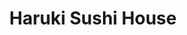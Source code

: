 ---
layout: place
title: "Haruki Sushi House"
permalink: /california/vacaville/haruki-sushi-house.html
stateAbbr: CA
stateName: California
cityName: Vacaville
seo:
  name: "Haruki Sushi House"
  type: Restaurant
  links: http://harukisushihouse.com/
description: "Haruki Sushi House serves delicious sushi in Vacaville, California. Try fresh Japanese dishes for a great dining experience. "
place_id: ChIJxSO_et8XhYARkutMG4xPdAE
photos:
  - name: >-
      places/ChIJxSO_et8XhYARkutMG4xPdAE/photos/AeeoHcJ0M_dKv51LNWyRYKOSNEBEdKWJqLwllVpHXZ385XkVnJ2foyXhg6kd6BXemZGocdXYB5v45TILKXqmrAtJxqCwLDPAlEYUiZIdglEx2DiYF2H0nQ6XFcgs_xRSdhOff8vRMWAP07u1qbtQ7h8nbXrA2K5Ql2Yh40mOp6fstPYpUAFXmBGCjZC8le3h-WWs5eyJPNVHE3sTUXgbEh0dKnY_k8r8feoIuLlTKlTIdJ9AXwzD73VWjlersY2B18kQ9Kg4pxvd9H0wDmUWZx6-NllDcSUYJdomWx0zls6I-kLlsg
    widthPx: 4032
    heightPx: 3024
    authorAttributions:
      - displayName: Haruki Sushi House
        uri: https://maps.google.com/maps/contrib/104560454761893580073
        photoUri: >-
          https://lh3.googleusercontent.com/a/ACg8ocJEBXt7du3m26andQ85s4xND5QCdTgYUW_BQnFHp_qE6Zu1PbE=s100-p-k-no-mo
    flagContentUri: >-
      https://www.google.com/local/imagery/report/?cb_client=maps_api_places.places_api&image_key=!1e10!2sAF1QipPa3WWk7H0u95KmrJdxh0CHbZMmbFdXpL8IQaFp&hl=en-US
    googleMapsUri: >-
      https://www.google.com/maps/place//data=!3m4!1e2!3m2!1sAF1QipPa3WWk7H0u95KmrJdxh0CHbZMmbFdXpL8IQaFp!2e10!4m2!3m1!1s0x808517df7abf23c5:0x1744f8c1b4ceb92
  - name: >-
      places/ChIJxSO_et8XhYARkutMG4xPdAE/photos/AeeoHcJlRLvIWVvNMlVFVALZTJWLDDBTLge1AlncG6Ii56S1uNc2pgtn3DFhGAeOFcZBq-uS88fLx31fDMd6Df8AygyGF5Gze-03uKHR8ZDXDwqUEzRY2NLRcfY8Q9W_Zu-2nbIQ3-GejgiYMO9Qc1h_5gNEn8fPGdy7JdjNXYS_SN56hc7YZRD5iHhBsvb1BDwNUAu0k38IULCnYx4ZRV5rMHoG2_8dzrpbL7P8JhNIEY9eZWX00V-F_lmeGoHijdAOg1PslHZaIReG3T0NdR-ZMkRmKiFzCyYLhGBTadJcgYVnDg
    widthPx: 4030
    heightPx: 1983
    authorAttributions:
      - displayName: Haruki Sushi House
        uri: https://maps.google.com/maps/contrib/104560454761893580073
        photoUri: >-
          https://lh3.googleusercontent.com/a/ACg8ocJEBXt7du3m26andQ85s4xND5QCdTgYUW_BQnFHp_qE6Zu1PbE=s100-p-k-no-mo
    flagContentUri: >-
      https://www.google.com/local/imagery/report/?cb_client=maps_api_places.places_api&image_key=!1e10!2sAF1QipMHVS5WNRL2XbEALmijvm29YDVoFaRc62rdcOgC&hl=en-US
    googleMapsUri: >-
      https://www.google.com/maps/place//data=!3m4!1e2!3m2!1sAF1QipMHVS5WNRL2XbEALmijvm29YDVoFaRc62rdcOgC!2e10!4m2!3m1!1s0x808517df7abf23c5:0x1744f8c1b4ceb92
  - name: >-
      places/ChIJxSO_et8XhYARkutMG4xPdAE/photos/AeeoHcLxIxpDmepWM6cw3Kgx7s0T-DlqO8OfSNZYF4wptd6bJerimkP9JjhTx0m7Z7MrWnO6Tok_s5WhdGPz0_DRs9UMnHlvkeyr3j90RLcSLUwiLjhE2Z4O_UidHRrM4z_K9vs6AYhYK5jz79Nl4H8l_ROYZj0aogekz00A8wyXfc1Z3O0eBxp9OV4yOkDyLaOxgPNnPRAsZ090vHgo1ZdbAEZmfCMTr2seB1y_rwSN14O1TXj8KMUEKUEii4IEdlRiWOlq_eQTkca3LpU2u1vPegwSDBSh-n6vDbEpYPKwNvyEew
    widthPx: 3024
    heightPx: 4032
    authorAttributions:
      - displayName: Haruki Sushi House
        uri: https://maps.google.com/maps/contrib/104560454761893580073
        photoUri: >-
          https://lh3.googleusercontent.com/a/ACg8ocJEBXt7du3m26andQ85s4xND5QCdTgYUW_BQnFHp_qE6Zu1PbE=s100-p-k-no-mo
    flagContentUri: >-
      https://www.google.com/local/imagery/report/?cb_client=maps_api_places.places_api&image_key=!1e10!2sAF1QipOW_h9sxWq7RINlwXV179u_2WS50Q_2EwowhJMX&hl=en-US
    googleMapsUri: >-
      https://www.google.com/maps/place//data=!3m4!1e2!3m2!1sAF1QipOW_h9sxWq7RINlwXV179u_2WS50Q_2EwowhJMX!2e10!4m2!3m1!1s0x808517df7abf23c5:0x1744f8c1b4ceb92
  - name: >-
      places/ChIJxSO_et8XhYARkutMG4xPdAE/photos/AeeoHcIDSm8kTAdCrp59o0kBgxlOWE1HAgZgtI_dccWJOQYUAAS9bSrg7SrPiWu_u9IFtrDfmrG_9o480gOynHTAxHw8qXbUM4gCp5LLY03oeyiIubt3_K9eFBkGYH-YvpOsFFrW4UHVo4WPwdyNVVitunsx-mqMLvPUtlUuK8yWTs0nJ8RxKKFce3u_XLA2KO8ZSXP5cjAAE0l77Okg-kI9-_TveMcrjgk_zbRy21yZl1G_67nJA6E-_mltTd5CoZ-SIat2VlmqwQxXiSvMvgoQ4U1RmOmX2x7hjhXoy6BcKOkFarVMJsxuaWgxQ1hzRK88dhX0ccBB9cWMi7nPZAwh0z_pvjiiqX3bOgPw8-8vHj-_mPVqeBBVmYPIeaVXXKkGb1OmHGd3X304mgLD6nEB0mZJg8YRu9PNtMuJwuilMeA
    widthPx: 4000
    heightPx: 2252
    authorAttributions:
      - displayName: Arian Bn
        uri: https://maps.google.com/maps/contrib/117357253831811148183
        photoUri: >-
          https://lh3.googleusercontent.com/a-/ALV-UjUcVLv2O7ItDp9VDSIReYerzWqtxIfh-fss9P1mb6en0J2UNVfoVw=s100-p-k-no-mo
    flagContentUri: >-
      https://www.google.com/local/imagery/report/?cb_client=maps_api_places.places_api&image_key=!1e10!2sCIHM0ogKEICAgIDLsIX9dQ&hl=en-US
    googleMapsUri: >-
      https://www.google.com/maps/place//data=!3m4!1e2!3m2!1sCIHM0ogKEICAgIDLsIX9dQ!2e10!4m2!3m1!1s0x808517df7abf23c5:0x1744f8c1b4ceb92
  - name: >-
      places/ChIJxSO_et8XhYARkutMG4xPdAE/photos/AeeoHcLKWIlWd8L6BA6fDNKbAa0QokbVFZjks8pd_9vGUYLRN_6ipGAX3OjBCISHTw0S15WjG2Fk6mKkjAe_Na1l4sJgKjv9hNvRpS-M89Fd79qnQczCEmKlP_GCCdzvap40dub3bn58xnK7vM2ur53hi-z6hguUeJXXhDKoqhi3D3l5UvhMd8T4ZL0MHWmXxtjQAvBEXUOs0LOhaUq7_JA3Cej4p_kzd8ehG2sPCGh9earbbVP8V1aKhLyddw9gVHqoeZMVe6s-dx5u084g9KUJLUh9AY4pnWKJV7yi1aaT1w6cAQ
    widthPx: 3022
    heightPx: 3498
    authorAttributions:
      - displayName: Haruki Sushi House
        uri: https://maps.google.com/maps/contrib/104560454761893580073
        photoUri: >-
          https://lh3.googleusercontent.com/a/ACg8ocJEBXt7du3m26andQ85s4xND5QCdTgYUW_BQnFHp_qE6Zu1PbE=s100-p-k-no-mo
    flagContentUri: >-
      https://www.google.com/local/imagery/report/?cb_client=maps_api_places.places_api&image_key=!1e10!2sAF1QipMdBg06LcswvWCVY-PuwfC9ew8gqm5IR8WbouOQ&hl=en-US
    googleMapsUri: >-
      https://www.google.com/maps/place//data=!3m4!1e2!3m2!1sAF1QipMdBg06LcswvWCVY-PuwfC9ew8gqm5IR8WbouOQ!2e10!4m2!3m1!1s0x808517df7abf23c5:0x1744f8c1b4ceb92
  - name: >-
      places/ChIJxSO_et8XhYARkutMG4xPdAE/photos/AeeoHcLmxmFS5TWm1RGRyZGlBhM2nrCBej95FhN8HRqy2PWA9BPF5LeEuXKUDuoAh6lU0kzEvecA3VoDMy4qWlG52IDnxESBu42H5I1VH0XA9IWm-4gdMgcxaEmLkJ6XK-mjOUQY_59IdY5J20CIVGkDlQRr-45JZ7ro_OGVRb32cldrhtQq9d1BvheUaahL3q0jcf0TPSAFqjcCfCTvAtwXD90nd-btNk5ATAFXiKynclE8ETCrLgqatfgwZSBHOOSaIl3VGekrW654aQYwfLPZFBTusB8mENoJ1NyWjFnzYdLjXg
    widthPx: 4032
    heightPx: 3024
    authorAttributions:
      - displayName: Haruki Sushi House
        uri: https://maps.google.com/maps/contrib/104560454761893580073
        photoUri: >-
          https://lh3.googleusercontent.com/a/ACg8ocJEBXt7du3m26andQ85s4xND5QCdTgYUW_BQnFHp_qE6Zu1PbE=s100-p-k-no-mo
    flagContentUri: >-
      https://www.google.com/local/imagery/report/?cb_client=maps_api_places.places_api&image_key=!1e10!2sAF1QipMSPw6QKhb1hLESPgMdc0gV5DLQ2_xCOfZnFova&hl=en-US
    googleMapsUri: >-
      https://www.google.com/maps/place//data=!3m4!1e2!3m2!1sAF1QipMSPw6QKhb1hLESPgMdc0gV5DLQ2_xCOfZnFova!2e10!4m2!3m1!1s0x808517df7abf23c5:0x1744f8c1b4ceb92
  - name: >-
      places/ChIJxSO_et8XhYARkutMG4xPdAE/photos/AeeoHcJNvNUX0fFicWs2HYHeBPXE1FXMkoE49e-3vABBO51jJVFFtCy0tyUxlWT0iS2827L2hsaMrFft0gHavGqnsAzrqs3bHPt-xX-syQ4CpeXVem_2ABbrqTlMuL62qcykuFbAtsN_pE5dR18SwkiiALUT-UsyU3L6uqx59kAYDR_ksUSJChPTEXBKyRyLmmt5HhVKWca3J6ccCEuCiG7SJ5ByXaoxXofq1zbE0LwCMr6HkdxJGm9a6lIBqsRwAIOHTzkXrgKGw-1lV4610ECHqrOG7yPloB3zGayacamw_3zrKg
    widthPx: 3024
    heightPx: 4032
    authorAttributions:
      - displayName: Haruki Sushi House
        uri: https://maps.google.com/maps/contrib/104560454761893580073
        photoUri: >-
          https://lh3.googleusercontent.com/a/ACg8ocJEBXt7du3m26andQ85s4xND5QCdTgYUW_BQnFHp_qE6Zu1PbE=s100-p-k-no-mo
    flagContentUri: >-
      https://www.google.com/local/imagery/report/?cb_client=maps_api_places.places_api&image_key=!1e10!2sAF1QipPehCHgViGuCGQD3wV6F5ayD4Mi35-9o-WNsCOo&hl=en-US
    googleMapsUri: >-
      https://www.google.com/maps/place//data=!3m4!1e2!3m2!1sAF1QipPehCHgViGuCGQD3wV6F5ayD4Mi35-9o-WNsCOo!2e10!4m2!3m1!1s0x808517df7abf23c5:0x1744f8c1b4ceb92
  - name: >-
      places/ChIJxSO_et8XhYARkutMG4xPdAE/photos/AeeoHcLxGbPrS5HvWRHNmRMBhKnQUjV5XU3Hl0qEvYamDXNq-PV_usC88U8uQ5RG95bHei5fxJR1xYPgPo_unWvjtTJGmE8EKRCFg7ns0qbyZTiRe8l3_BPXW5GPtzAblTbqKPdHnMLh5Qd-JzyeyLS_2uX1bu-yCWv6Kh0JQEDEX-IrZOZN8V_TzVdGa3LTaTh4VnXxp5vVmUD-3TFmOiFgaHv2Yp8f3GeLLL1HhZXATIya8tk47e5iuNQIkIx-4Gm8Jppr7ogtBbGzAnwdSOCTsz3sBxXDX3QPju5SGpXJrQWxRwbjULSJfnGPfQLtePi0J8Zo7amAe0kVUds584XjIrAGmyEBpU6rAkFld71F4iTges0K4L8NzCEExNp_AouAj_uc_onZxsdoHRTeni0B0jXo-mSzEfurBgxi642XUsM
    widthPx: 3072
    heightPx: 4080
    authorAttributions:
      - displayName: Theresa Macias
        uri: https://maps.google.com/maps/contrib/117867600817154682125
        photoUri: >-
          https://lh3.googleusercontent.com/a-/ALV-UjX2NFvvS80Y5MVpIP5ySfCe62csDCQz_VQASCLh2_goM-uaIVD3nQ=s100-p-k-no-mo
    flagContentUri: >-
      https://www.google.com/local/imagery/report/?cb_client=maps_api_places.places_api&image_key=!1e10!2sCIHM0ogKEICAgIDz_PHHPQ&hl=en-US
    googleMapsUri: >-
      https://www.google.com/maps/place//data=!3m4!1e2!3m2!1sCIHM0ogKEICAgIDz_PHHPQ!2e10!4m2!3m1!1s0x808517df7abf23c5:0x1744f8c1b4ceb92
  - name: >-
      places/ChIJxSO_et8XhYARkutMG4xPdAE/photos/AeeoHcKNCt7bkF037gUQIaxRQUrTUIzBG1kMVELeZlxXwGI17syQnuiJFXb9LACmy9YODcXSSiPJOnaHh0yqDrpHS261WZWJ7xWM1i-G2lYUd3uCB8JmlEqDzTbODqDCrZ6PvVT-6H9UPptBYvKoo6SBBTwKmrVBusocmAjAzxaHdo8IKPmKWtUbLFHBUhr1QhvgnPsQauJNlTQWv9LTUBGnkNN89ikQM4GnPNW7GpGV5XObPH5up89SBrOziEnySZ8EB94lK7BGqFV25pPbJk2m8v7G_aYha--4KJM4gCsiNeBgahR2Nq2hkt87j4SLGPDz2Kr3iRJZdCKvLPS17u5yYRrcsaNqYLSDqT4aqEuakJZxYrUBx0QOsJe-7MWQBc9u2sF3bgWhvUNUNCQpTszN3v3Wb2ZW-RENrziKuHblnU-Rr3bc
    widthPx: 2571
    heightPx: 1953
    authorAttributions:
      - displayName: Raymond Torres
        uri: https://maps.google.com/maps/contrib/104411339283355543181
        photoUri: >-
          https://lh3.googleusercontent.com/a/ACg8ocKd7_NieF7pqQyOdryOGaZsZngw7UAsTlDOXdneTGr19Hj7dU4=s100-p-k-no-mo
    flagContentUri: >-
      https://www.google.com/local/imagery/report/?cb_client=maps_api_places.places_api&image_key=!1e10!2sCIHM0ogKEICAgIDZvbKTwwE&hl=en-US
    googleMapsUri: >-
      https://www.google.com/maps/place//data=!3m4!1e2!3m2!1sCIHM0ogKEICAgIDZvbKTwwE!2e10!4m2!3m1!1s0x808517df7abf23c5:0x1744f8c1b4ceb92
  - name: >-
      places/ChIJxSO_et8XhYARkutMG4xPdAE/photos/AeeoHcLJvYfj_wBifaM4cBPX0Vf5dEvNzjH2qNh5KB8SBo8nO59vbGAn1Pth75CNxHoFlW0Tr4aWg1l-3XdUa6NgWMV820Wolsc7mDpZqUnAVupougvocvattXsodjSzzekBcERVNPNOekV6dv7uaWI5o5WD3TtEPvVX9e2mY3qzuQNNS31DIGNavSHfxl6_3DU3tyDdgnBLXdbCKG-pOpzzhNWoS3dwiccyjGgzpIjdLuc3mjitcrQdvw7JHE2zdnyceBHK9Xs7b7ffTHuxsmrFQFK2oRZbMt4SwCZsnqMfBO-U8APfCWSw4io3-trv61dGM4mpsckUR-oT_xFagSze5JVfbmWjAJR0zbd9OLVdRJYzZCRrpD0QZag3aArOdLJEzqD7S4MPpk87QbWIM509Fmw1jmRskNQ9yqRl-Pbl0o0dVQ
    widthPx: 4080
    heightPx: 3072
    authorAttributions:
      - displayName: Theresa Macias
        uri: https://maps.google.com/maps/contrib/117867600817154682125
        photoUri: >-
          https://lh3.googleusercontent.com/a-/ALV-UjX2NFvvS80Y5MVpIP5ySfCe62csDCQz_VQASCLh2_goM-uaIVD3nQ=s100-p-k-no-mo
    flagContentUri: >-
      https://www.google.com/local/imagery/report/?cb_client=maps_api_places.places_api&image_key=!1e10!2sCIHM0ogKEICAgIDz_PG1BA&hl=en-US
    googleMapsUri: >-
      https://www.google.com/maps/place//data=!3m4!1e2!3m2!1sCIHM0ogKEICAgIDz_PG1BA!2e10!4m2!3m1!1s0x808517df7abf23c5:0x1744f8c1b4ceb92
address: 1041 Alamo Dr, Vacaville, CA 95687, USA
street: 1041 Alamo Dr
city: Vacaville
state: CA
zip: '95687'
country: USA
neighborhood: null
latitude: '38.343405'
longitude: '-121.994984'
accessibility_options:
  wheelchairAccessibleParking: true
  wheelchairAccessibleEntrance: true
  wheelchairAccessibleRestroom: true
  wheelchairAccessibleSeating: true
business_status: OPERATIONAL
name: Haruki Sushi House
google_maps_links:
  directionsUri: >-
    https://www.google.com/maps/dir//''/data=!4m7!4m6!1m1!4e2!1m2!1m1!1s0x808517df7abf23c5:0x1744f8c1b4ceb92!3e0
  placeUri: https://maps.google.com/?cid=104796154508405650
  writeAReviewUri: >-
    https://www.google.com/maps/place//data=!4m3!3m2!1s0x808517df7abf23c5:0x1744f8c1b4ceb92!12e1
  reviewsUri: >-
    https://www.google.com/maps/place//data=!4m4!3m3!1s0x808517df7abf23c5:0x1744f8c1b4ceb92!9m1!1b1
  photosUri: >-
    https://www.google.com/maps/place//data=!4m3!3m2!1s0x808517df7abf23c5:0x1744f8c1b4ceb92!10e5
primary_type: Japanese Restaurant
opening_hours:
  regular: null
  current: null
secondary_opening_hours:
  regular:
    weekdayDescriptions: null
    type: null
  current:
    weekdayDescriptions: null
    type: null
phone: (707) 514-7414
price_level: PRICE_LEVEL_MODERATE
price_range: $20 &ndash; $30
rating: '4.8'
rating_count: 129
website: http://harukisushihouse.com/
reviews: null
parking_options: null
payment_options: null
allow_dogs: null
curbside_pickup: null
delivery: null
dine_in: null
good_for_children: null
good_for_groups: null
good_for_sports: null
live_music: null
menu_for_children: null
outdoor_seating: null
reservable: null
restroom: null
serves_beer: null
serves_breakfast: null
serves_brunch: null
serves_cocktails: null
serves_coffee: null
serves_dinner: null
serves_dessert: null
serves_lunch: null
serves_vegetarian_food: null
serves_wine: null
takeout: null
summary: null

---